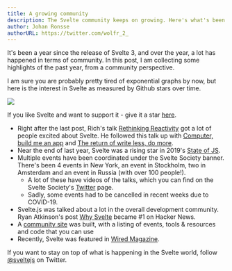 ```yaml
---
title: A growing community
description: The Svelte community keeps on growing. Here's what's been happening over the past year.
author: Johan Ronsse
authorURL: https://twitter.com/wolfr_2_
---
```


It's been a year since the release of Svelte 3, and over the year, a lot has happened in terms of community. In this post, I am collecting some highlights of the past year, from a community perspective.

I am sure you are probably pretty tired of exponential graphs by now, but here is the interest in Svelte as measured by Github stars over time.

<img src="/blog/graph.png" style="max-width: 100%;">

If you like Svelte and want to support it - give it a star [here](https://github.com/sveltejs/svelte).

* Right after the last post, Rich's talk [Rethinking Reactivity](https://www.youtube.com/watch?v=AdNJ3fydeao) got a lot of people excited about Svelte. He followed this talk up with [Computer, build me an app](https://www.youtube.com/watch?v=qqt6YxAZoOc) and [The return of write less, do more](https://www.youtube.com/watch?v=BzX4aTRPzno).
* Near the end of last year, Svelte was a rising star in 2019's [State of JS](https://2019.stateofjs.com/front-end-frameworks/).
* Multiple events have been coordinated under the Svelte Society banner. There's been 4 events in New York, an event in Stockholm, two in Amsterdam and an event in Russia (with over 100 people!).
  * A lot of these have videos of the talks, which you can find on the Svelte Society's [Twitter](https://twitter.com/sveltesociety) page.
  * Sadly, some events had to be cancelled in recent weeks due to COVID-19.
* Svelte.js was talked about a lot in the overall development community. Ryan Atkinson's post [Why Svelte](https://github.com/feltcoop/why-svelte) became #1 on Hacker News.
* A [community site](https://svelte-community.netlify.com/) was built, with a listing of events, tools & resources and code that you can use
* Recently, Svelte was featured in [Wired Magazine](https://www.wired.com/story/javascript-framework-puts-web-pages-diet/).

If you want to stay on top of what is happening in the Svelte world, follow [@sveltejs](https://twitter.com/sveltejs) on Twitter.
